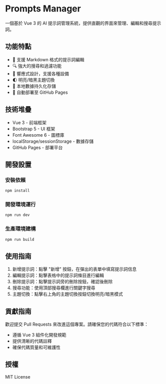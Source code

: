 # Prompts Manager

一個基於 Vue 3 的 AI 提示詞管理系統，提供直觀的界面來管理、編輯和搜尋提示詞。

## 功能特點

- 📝 支援 Markdown 格式的提示詞編輯
- 🔍 強大的搜尋和過濾功能
- 📱 響應式設計，支援各種設備
- 🌓 明亮/暗黑主題切換
- 💾 本地數據持久化存儲
- 🔄 自動部署至 GitHub Pages

## 技術堆疊

- Vue 3 - 前端框架
- Bootstrap 5 - UI 框架
- Font Awesome 6 - 圖標庫
- localStorage/sessionStorage - 數據存儲
- GitHub Pages - 部署平台

## 開發設置

### 安裝依賴
```bash
npm install
```

### 開發環境運行
```bash
npm run dev
```

### 生產環境建構
```bash
npm run build
```

## 使用指南

1. 新增提示詞：點擊 "新增" 按鈕，在彈出的表單中填寫提示詞信息
2. 編輯提示詞：點擊表格中的提示詞條目進行編輯
3. 刪除提示詞：點擊提示詞旁的刪除按鈕，確認後刪除
4. 搜尋功能：使用頂部搜尋欄進行關鍵字搜尋
5. 主題切換：點擊右上角的主題切換按鈕切換明亮/暗黑模式

## 貢獻指南

歡迎提交 Pull Requests 來改進這個專案。請確保您的代碼符合以下標準：

- 遵循 Vue 3 組件化開發規範
- 提供清晰的代碼註釋
- 確保代碼質量和可維護性

## 授權

MIT License
